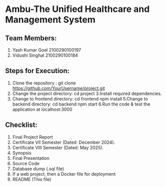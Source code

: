 # Ambu-The Unified Healthcare and Management System

## Team Members:
1. Yash Kumar Goel 2100290100197
2. Vidushi Singhal 2100290100184


## Steps for Execution:
1. Clone the repository : git clone https://github.com/YourUsername/project.git
2. Change the project directory: cd project
3.Install required dependencies.
4. Change to frontend directory: cd frontend npm install
5.Change to backend directory: cd backend npm start
6.Run the code & test the application at localhost:3000

## Checklist:
1. Final Project Report
2. Certificate VII Semester (Dated: December 2024).
3. Certificate VIII Semester (Dated: May 2025).
4. Synopsis
5. Final Presentation
6. Source Code
7. Database dump (.sql file)
8. If a web project, then a Docker file for deployment
9. README (This file)
